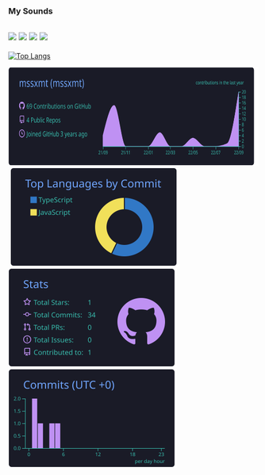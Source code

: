 ### My Sounds
[![](https://img.youtube.com/vi/7mlIddxLw98/0.jpg)](https://www.youtube.com/watch?v=7mlIddxLw98)
[![](https://img.youtube.com/vi/S788Ph3JsZM/0.jpg)](https://www.youtube.com/watch?v=S788Ph3JsZM)
[![](https://img.youtube.com/vi/ZZ8cmoqzc9g/0.jpg)](https://www.youtube.com/watch?v=ZZ8cmoqzc9g)
[![](https://img.youtube.com/vi/xfLSczMbqIk/0.jpg)](https://www.youtube.com/watch?v=xfLSczMbqIk)
---
<a href="#" ><img
      alt="Top Langs"
      height="200"
      src="https://github-readme-stats.vercel.app/api?username=mssxmt&count_private=true&show_icons=true&theme=tokyonight&hide_border=true"
    /></a>

<a href="#" ><img
      alt=""
      height="200"
      src="https://raw.githubusercontent.com/mssxmt/mssxmt/main/profile-summary-card-output/tokyonight/0-profile-details.svg"/></a>
<a href="#" ><img
      alt=""
      height="200"
      src="(https://raw.githubusercontent.com/mssxmt/mssxmt/main/profile-summary-card-output/tokyonight/1-repos-per-language.svg"
    /></a>
<a href="#" ><img
      alt=""
      height="200"
      src="https://raw.githubusercontent.com/mssxmt/mssxmt/main/profile-summary-card-output/tokyonight/2-most-commit-language.svg"
    /></a>
<a href="#" ><img
      alt=""
      height="200"
      src="https://raw.githubusercontent.com/mssxmt/mssxmt/main/profile-summary-card-output/tokyonight/3-stats.svg"
    /></a>
<a href="#" ><img
      alt=""
      height="200"
      src="https://raw.githubusercontent.com/mssxmt/mssxmt/main/profile-summary-card-output/tokyonight/4-productive-time.svg"
    /></a>
